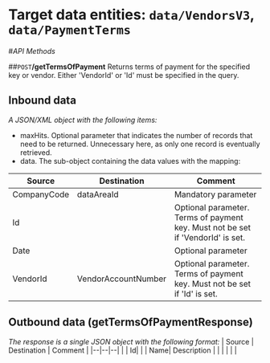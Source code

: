 # Target data entities: `data/VendorsV3`, `data/PaymentTerms`

#_API Methods_

##`POST`**/getTermsOfPayment**
Returns terms of payment for the specified key or vendor. Either 'VendorId' or 'Id' must be specified in the query.
## Inbound data
_A JSON/XML object with the following items:_
- maxHits. Optional parameter that indicates the number of records that need to be returned. Unnecessary here, as only one record is eventually retrieved.
- data. The sub-object containing the data values with the mapping:

| Source | Destination | Comment |
|--|--|--|
| CompanyCode | dataAreaId | Mandatory parameter |
| Id | | Optional parameter. Terms of payment key. Must not be set if 'VendorId' is set. |
| Date | | Optional parameter |
| VendorId | VendorAccountNumber | Optional parameter. Terms of payment key. Must not be set if 'Id' is set. |

## Outbound data (getTermsOfPaymentResponse)
_The response is a single JSON object with the following format:_
| Source | Destination | Comment |
|--|--|--|
|  | Id| |
| Name| Description | |
|  |  | |